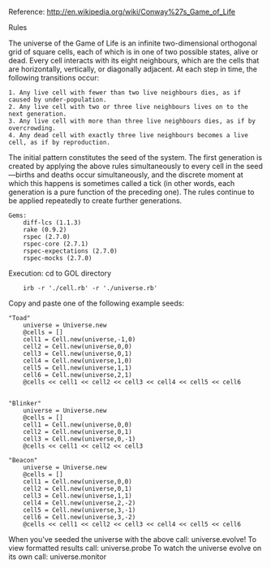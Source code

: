 Reference: http://en.wikipedia.org/wiki/Conway%27s_Game_of_Life

Rules

The universe of the Game of Life is an infinite two-dimensional orthogonal grid of square cells, each of which is in one of two possible states, alive or dead. Every cell interacts with its eight neighbours, which are the cells that are horizontally, vertically, or diagonally adjacent. At each step in time, the following transitions occur:

    1. Any live cell with fewer than two live neighbours dies, as if caused by under-population.
    2. Any live cell with two or three live neighbours lives on to the next generation.
    3. Any live cell with more than three live neighbours dies, as if by overcrowding.
    4. Any dead cell with exactly three live neighbours becomes a live cell, as if by reproduction.

The initial pattern constitutes the seed of the system. The first generation is created by applying the above rules simultaneously to every cell in the seed—births and deaths occur simultaneously, and the discrete moment at which this happens is sometimes called a tick (in other words, each generation is a pure function of the preceding one). The rules continue to be applied repeatedly to create further generations.



	Gems:
		diff-lcs (1.1.3)
		rake (0.9.2)
		rspec (2.7.0)
		rspec-core (2.7.1)
		rspec-expectations (2.7.0)
		rspec-mocks (2.7.0)


Execution:
cd to GOL directory
	
		irb -r './cell.rb' -r './universe.rb'

Copy and paste one of the following example seeds:

	"Toad"
		universe = Universe.new
		@cells = []
		cell1 = Cell.new(universe,-1,0)
		cell2 = Cell.new(universe,0,0)
		cell3 = Cell.new(universe,0,1)
		cell4 = Cell.new(universe,1,0)
		cell5 = Cell.new(universe,1,1)
		cell6 = Cell.new(universe,2,1)
		@cells << cell1 << cell2 << cell3 << cell4 << cell5 << cell6


	"Blinker"
		universe = Universe.new
		@cells = []
		cell1 = Cell.new(universe,0,0)
		cell2 = Cell.new(universe,0,1)
		cell3 = Cell.new(universe,0,-1)
		@cells << cell1 << cell2 << cell3

	"Beacon"
		universe = Universe.new
		@cells = []
		cell1 = Cell.new(universe,0,0)
		cell2 = Cell.new(universe,0,1)
		cell3 = Cell.new(universe,1,1)
		cell4 = Cell.new(universe,2,-2)
		cell5 = Cell.new(universe,3,-1)
		cell6 = Cell.new(universe,3,-2)
		@cells << cell1 << cell2 << cell3 << cell4 << cell5 << cell6


When you've seeded the universe with the above call:
		universe.evolve!
To view formatted results call:
		universe.probe
To watch the universe evolve on its own call:
		universe.monitor